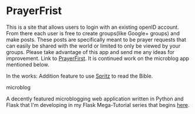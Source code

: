 PrayerFrist
=========
This is a site that allows users to login with an existing openID account.  From there each user is free to create groups(like Google+ groups) and make posts.  These posts are specifically meant to be prayer requests that can easily be shared with the world or limited to only be viewed by your groups.  Please take advantage of this app and send me any ideas for improvement.  Link to [PrayerFirst](http://172.245.128.156).  It is continued work on the microblog app mentioned below.

In the works:
Addition feature to use [Spritz](http://www.spritzinc.com/) to read the Bible. 

microblog

A decently featured microblogging web application written in Python and Flask that I'm developing in my Flask Mega-Tutorial series that begins [here](http://blog.miguelgrinberg.com/post/the-flask-mega-tutorial-part-i-hello-world).

